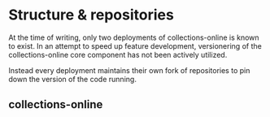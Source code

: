 # Structure & repositories

At the time of writing, only two deployments of collections-online is known to
exist. In an attempt to speed up feature development, versionering of the
collections-online core component has not been actively utilized.

Instead every deployment maintains their own fork of repositories to pin down
the version of the code running.

## collections-online
